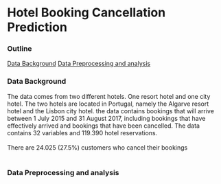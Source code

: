 # Hotel Booking Cancellation Prediction
### Outline
[Data Background](https://github.com/vinahuang97/final_project_data_science?tab=readme-ov-file#data-background)
[Data Preprocessing and analysis](https://github.com/vinahuang97/final_project_data_science?tab=readme-ov-file#data-preprocessing-and-analysis)



### Data Background
The data comes from two different hotels. One resort hotel and one city hotel. The two hotels are located in Portugal, namely the Algarve resort hotel and the Lisbon city hotel. the data contains bookings that will arrive between 1 July 2015 and 31 August 2017, including bookings that have effectively arrived and bookings that have been cancelled. The data contains 32 variables and 119.390 hotel reservations.</br>
</br>
There are 24.025 (27.5%) customers who cancel their bookings</br>
</br>
### Data Preprocessing and analysis

